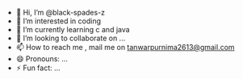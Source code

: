 - 👋 Hi, I’m @black-spades-z
- 👀 I’m interested in coding 
- 🌱 I’m currently learning c and java
- 💞️ I’m looking to collaborate on ...
- 📫 How to reach me , mail me on tanwarpurnima2613@gmail.com
- 😄 Pronouns: ...
- ⚡ Fun fact: ...

<!---
black-spades-z/black-spades-z is a ✨ special ✨ repository because its `README.md` (this file) appears on your GitHub profile.
You can click the Preview link to take a look at your changes.
--->
